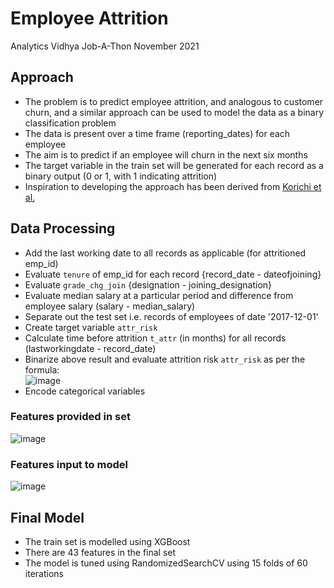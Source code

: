 # Employee Attrition 
Analytics Vidhya Job-A-Thon November 2021

## Approach
- The problem is to predict employee attrition, and analogous to customer churn, and a similar approach can be used to model the data as a binary classification problem  
- The data is present over a time frame (reporting_dates) for each employee  
- The aim is to predict if an employee will churn in the next six months  
- The target variable in the train set will be generated for each record as a binary output (0 or 1, with 1 indicating attrition)  
- Inspiration to developing the approach has been derived from [Korichi et al.](https://www.google.com/url?sa=t&rct=j&q=&esrc=s&source=web&cd=&cad=rja&uact=8&ved=2ahUKEwiTstyCgKr0AhXr8HMBHRHNDqoQFnoECAgQAQ&url=https%3A%2F%2Fwww.esann.org%2Fsites%2Fdefault%2Ffiles%2Fproceedings%2F2021%2FES2021-110.pdf&usg=AOvVaw1KAM5JbjCDVAQJqBXg7f5q)  

## Data Processing  
- Add the last working date to all records as applicable (for attritioned emp_id)  
- Evaluate `tenure` of emp_id for each record {record_date - dateofjoining}    
- Evaluate `grade_chg_join` {designation - joining_designation}  
- Evaluate median salary at a particular period and difference from employee salary (salary - median_salary)  
- Separate out the test set i.e. records of employees of date '2017-12-01'  
- Create target variable `attr_risk` 
- Calculate time before attrition `t_attr` (in months) for all records (lastworkingdate - record_date) 
- Binarize above result and evaluate attrition risk `attr_risk` as per the formula:  
 ![image](https://user-images.githubusercontent.com/51357266/142773621-a133c373-28cb-4754-8e06-97931fcd8bc5.png)
- Encode categorical variables

### Features provided in set
![image](https://user-images.githubusercontent.com/51357266/142773283-c792c1bc-c150-4702-aa33-deab02058bc3.png)

### Features input to model
![image](https://user-images.githubusercontent.com/51357266/142773586-f75a0bec-95a9-4f4e-8c3a-5803375c0f07.png)


## Final Model
- The train set is modelled using XGBoost
- There are 43 features in the final set
- The model is tuned using RandomizedSearchCV using 15 folds of 60 iterations  
